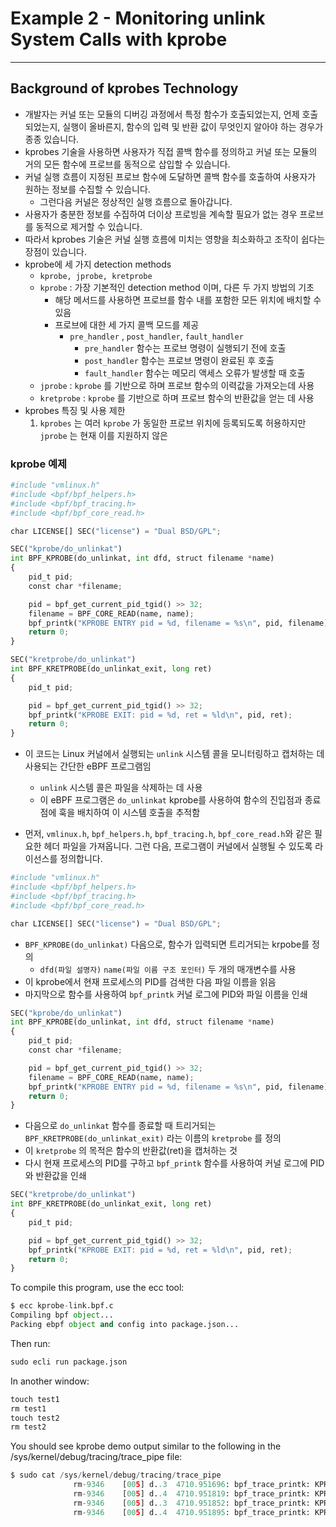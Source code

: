 # Example 2 - Monitoring unlink System Calls with kprobe

---

## Background of kprobes Technology

- 개발자는 커널 또는 모듈의 디버깅 과정에서 특정 함수가 호출되었는지, 언제 호출되었는지, 실행이 올바른지, 함수의 입력 및 반환 값이 무엇인지 알아야 하는 경우가 종종 있습니다.
- kprobes 기술을 사용하면 사용자가 직접 콜백 함수를 정의하고 커널 또는 모듈의 거의 모든 함수에 프로브를 동적으로 삽입할 수 있습니다.
- 커널 실행 흐름이 지정된 프로브 함수에 도달하면 콜백 함수를 호출하여 사용자가 원하는 정보를 수집할 수 있습니다.
    - 그런다음 커널은 정상적인 실행 흐름으로 돌아갑니다.
- 사용자가 충분한 정보를 수집하여 더이상 프로빙을 계속할 필요가 없는 경우 프로브를 동적으로 제거할 수 있습니다.
- 따라서 kprobes 기술은 커널 실행 흐름에 미치는 영향을 최소화하고 조작이 쉽다는 장점이 있습니다.
- kprobe에 세 가지 detection methods
    - `kprobe, jprobe, kretprobe`
    - `kprobe` : 가장 기본적인 detection method 이며, 다른 두 가지 방법의 기초
        - 해당 메서드를 사용하면 프로브를 함수 내를 포함한 모든 위치에 배치할 수 있음
        - 프로브에 대한 세 가지 콜백 모드를 제공
            - `pre_handler` , `post_handler`, `fault_handler`
                - `pre_handler` 함수는 프로브 명령이 실행되기 전에 호출
                - `post_handler` 함수는 프로브 명령이 완료된 후 호출
                - `fault_handler` 함수는 메모리 액세스 오류가 발생할 때 호출
    - `jprobe` : `kprobe` 를 기반으로 하며 프로브 함수의 이력값을 가져오는데 사용
    - `kretprobe` : `kprobe` 를 기반으로 하며 프로브 함수의 반환값을 얻는 데 사용
- kprobes 특징 및 사용 제한
    1. `kprobes` 는 여러 `kprobe` 가 동일한 프로브 위치에 등록되도록 허용하지만 `jprobe` 는 현재 이를 지원하지 않은

### kprobe 예제

```python
#include "vmlinux.h"
#include <bpf/bpf_helpers.h>
#include <bpf/bpf_tracing.h>
#include <bpf/bpf_core_read.h>

char LICENSE[] SEC("license") = "Dual BSD/GPL";

SEC("kprobe/do_unlinkat")
int BPF_KPROBE(do_unlinkat, int dfd, struct filename *name)
{
    pid_t pid;
    const char *filename;

    pid = bpf_get_current_pid_tgid() >> 32;
    filename = BPF_CORE_READ(name, name);
    bpf_printk("KPROBE ENTRY pid = %d, filename = %s\n", pid, filename);
    return 0;
}

SEC("kretprobe/do_unlinkat")
int BPF_KRETPROBE(do_unlinkat_exit, long ret)
{
    pid_t pid;

    pid = bpf_get_current_pid_tgid() >> 32;
    bpf_printk("KPROBE EXIT: pid = %d, ret = %ld\n", pid, ret);
    return 0;
}
```

- 이 코드는 Linux 커널에서 실행되는 `unlink` 시스템 콜을 모니터링하고 캡처하는 데 사용되는 간단한 eBPF 프로그램임
    - `unlink` 시스템 콜은 파일을 삭제하는 데 사용
    - 이 eBPF 프로그램은 `do_unlinkat` kprobe를 사용하여 함수의 진입점과 종료점에 훅을 배치하여 이 시스템 호출을 추적함

- 먼저, `vmlinux.h`, `bpf_helpers.h`, `bpf_tracing.h`, `bpf_core_read.h`와 같은 필요한 헤더 파일을 가져옵니다. 그런 다음, 프로그램이 커널에서 실행될 수 있도록 라이선스를 정의합니다.

```python
#include "vmlinux.h"
#include <bpf/bpf_helpers.h>
#include <bpf/bpf_tracing.h>
#include <bpf/bpf_core_read.h>

char LICENSE[] SEC("license") = "Dual BSD/GPL";
```

- `BPF_KPROBE(do_unlinkat)` 다음으로, 함수가 입력되면 트리거되는 krpobe를 정의
    - `dfd(파일 설명자)` `name(파일 이름 구조 포인터)` 두 개의 매개변수를 사용
- 이 kprobe에서 현재 프로세스의 PID를 검색한 다음 파일 이름을 읽음
- 마지막으로 함수를 사용하여 `bpf_printk` 커널 로그에 PID와 파일 이름을 인쇄

```python
SEC("kprobe/do_unlinkat")
int BPF_KPROBE(do_unlinkat, int dfd, struct filename *name)
{
    pid_t pid;
    const char *filename;

    pid = bpf_get_current_pid_tgid() >> 32;
    filename = BPF_CORE_READ(name, name);
    bpf_printk("KPROBE ENTRY pid = %d, filename = %s\n", pid, filename);
    return 0;
}
```

- 다음으로 `do_unlinkat` 함수를 종료할 때 트리거되는 `BPF_KRETPROBE(do_unlinkat_exit)` 라는 이름의 `kretprobe` 를 정의
- 이 `kretprobe` 의 목적은 함수의 반환값(ret)을 캡처하는 것
- 다시 현재 프로세스의 PID를 구하고 `bpf_printk` 함수를 사용하여 커널 로그에 PID와 반환값을 인쇄

```python
SEC("kretprobe/do_unlinkat")
int BPF_KRETPROBE(do_unlinkat_exit, long ret)
{
    pid_t pid;

    pid = bpf_get_current_pid_tgid() >> 32;
    bpf_printk("KPROBE EXIT: pid = %d, ret = %ld\n", pid, ret);
    return 0;
}

```

To compile this program, use the ecc tool:

```python
$ ecc kprobe-link.bpf.c
Compiling bpf object...
Packing ebpf object and config into package.json...
```

Then run:

```python
sudo ecli run package.json
```

In another window:

```python
touch test1
rm test1
touch test2
rm test2
```

You should see kprobe demo output similar to the following in the /sys/kernel/debug/tracing/trace_pipe file:

```python
$ sudo cat /sys/kernel/debug/tracing/trace_pipe
              rm-9346    [005] d..3  4710.951696: bpf_trace_printk: KPROBE ENTRY pid = 9346, filename = test1
              rm-9346    [005] d..4  4710.951819: bpf_trace_printk: KPROBE EXIT: ret = 0
              rm-9346    [005] d..3  4710.951852: bpf_trace_printk: KPROBE ENTRY pid = 9346, filename = test2
              rm-9346    [005] d..4  4710.951895: bpf_trace_printk: KPROBE EXIT: ret = 0
```